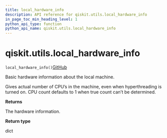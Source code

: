 ```yaml
---
title: local_hardware_info
description: API reference for qiskit.utils.local_hardware_info
in_page_toc_min_heading_level: 1
python_api_type: function
python_api_name: qiskit.utils.local_hardware_info
---
```


# qiskit.utils.local\_hardware\_info

<span id="qiskit.utils.local_hardware_info" />

`local_hardware_info()`[GitHub](https://github.com/qiskit/qiskit/tree/stable/0.20/qiskit/utils/multiprocessing.py "view source code")

Basic hardware information about the local machine.

Gives actual number of CPU’s in the machine, even when hyperthreading is turned on. CPU count defaults to 1 when true count can’t be determined.

**Returns**

The hardware information.

**Return type**

dict

